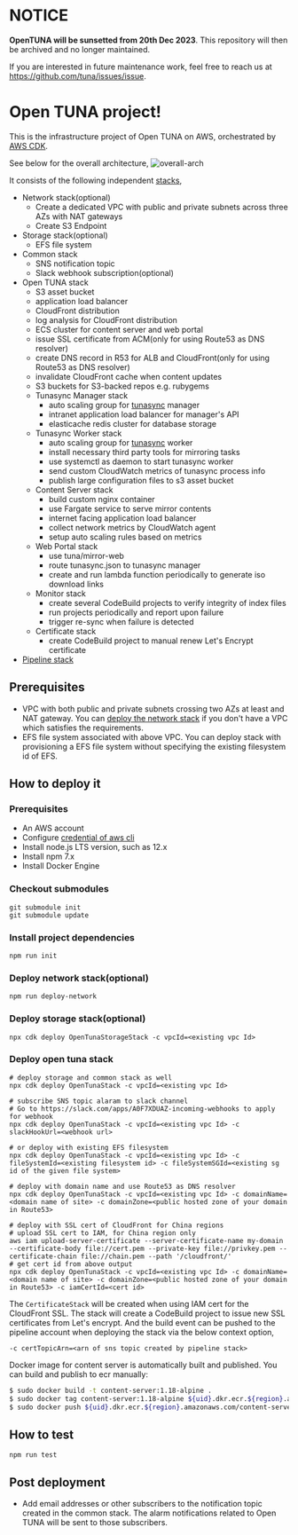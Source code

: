 # NOTICE

**OpenTUNA will be sunsetted from 20th Dec 2023**. This repository will then be archived and no longer maintained.

If you are interested in future maintenance work, feel free to reach us at <https://github.com/tuna/issues/issue>.

# Open TUNA project!

This is the infrastructure project of Open TUNA on AWS, orchestrated by [AWS CDK][aws-cdk].

See below for the overall architecture,
![overall-arch](arch-digram.png)

It consists of the following independent [stacks][cfn-stack],

- Network stack(optional)
  - Create a dedicated VPC with public and private subnets across three AZs with NAT gateways
  - Create S3 Endpoint
- Storage stack(optional)
  - EFS file system
- Common stack
  - SNS notification topic
  - Slack webhook subscription(optional)
- Open TUNA stack
  - S3 asset bucket
  - application load balancer
  - CloudFront distribution
  - log analysis for CloudFront distribution
  - ECS cluster for content server and web portal
  - issue SSL certificate from ACM(only for using Route53 as DNS resolver)
  - create DNS record in R53 for ALB and CloudFront(only for using Route53 as DNS resolver)
  - invalidate CloudFront cache when content updates
  - S3 buckets for S3-backed repos e.g. rubygems
  - Tunasync Manager stack
    - auto scaling group for [tunasync][tunasync] manager
    - intranet application load balancer for manager's API
    - elasticache redis cluster for database storage
  - Tunasync Worker stack
    - auto scaling group for [tunasync][tunasync] worker
    - install necessary third party tools for mirroring tasks
    - use systemctl as daemon to start tunasync worker
    - send custom CloudWatch metrics of tunasync process info
    - publish large configuration files to s3 asset bucket
  - Content Server stack
    - build custom nginx container
    - use Fargate service to serve mirror contents
    - internet facing application load balancer
    - collect network metrics by CloudWatch agent
    - setup auto scaling rules based on metrics
  - Web Portal stack
    - use tuna/mirror-web
    - route tunasync.json to tunasync manager
    - create and run lambda function periodically to generate iso download links
  - Monitor stack
    - create several CodeBuild projects to verify integrity of index files
    - run projects periodically and report upon failure
    - trigger re-sync when failure is detected
  - Certificate stack
    - create CodeBuild project to manual renew Let's Encrypt certificate
- [Pipeline stack](pipeline.md)

## Prerequisites

- VPC with both public and private subnets crossing two AZs at least and NAT gateway. You can [deploy the network stack](#deploy-network-stackoptional) if you don't have a VPC which satisfies the requirements.
- EFS file system associated with above VPC. You can deploy stack with provisioning a EFS file system without specifying the existing filesystem id of EFS.

## How to deploy it

### Prerequisites

- An AWS account
- Configure [credential of aws cli][configure-aws-cli]
- Install node.js LTS version, such as 12.x
- Install npm 7.x
- Install Docker Engine

### Checkout submodules

```shell
git submodule init
git submodule update
```

### Install project dependencies

```shell
npm run init
```

### Deploy network stack(optional)

```shell
npm run deploy-network
```

### Deploy storage stack(optional)

```shell
npx cdk deploy OpenTunaStorageStack -c vpcId=<existing vpc Id>
```

### Deploy open tuna stack

```shell
# deploy storage and common stack as well
npx cdk deploy OpenTunaStack -c vpcId=<existing vpc Id>

# subscribe SNS topic alaram to slack channel
# Go to https://slack.com/apps/A0F7XDUAZ-incoming-webhooks to apply for webhook
npx cdk deploy OpenTunaStack -c vpcId=<existing vpc Id> -c slackHookUrl=<webhook url>

# or deploy with existing EFS filesystem
npx cdk deploy OpenTunaStack -c vpcId=<existing vpc Id> -c fileSystemId=<existing filesystem id> -c fileSystemSGId=<existing sg id of the given file system>

# deploy with domain name and use Route53 as DNS resolver
npx cdk deploy OpenTunaStack -c vpcId=<existing vpc Id> -c domainName=<domain name of site> -c domainZone=<public hosted zone of your domain in Route53>

# deploy with SSL cert of CloudFront for China regions
# upload SSL cert to IAM, for China region only
aws iam upload-server-certificate --server-certificate-name my-domain --certificate-body file://cert.pem --private-key file://privkey.pem --certificate-chain file://chain.pem --path '/cloudfront/'
# get cert id from above output
npx cdk deploy OpenTunaStack -c vpcId=<existing vpc Id> -c domainName=<domain name of site> -c domainZone=<public hosted zone of your domain in Route53> -c iamCertId=<cert id>
```

The `CertificateStack` will be created when using IAM cert for the CloudFront SSL. The stack will create a CodeBuild project to issue new SSL certificates from Let's encrypt. And the build event can be pushed to the pipeline account when deploying the stack via the below context option,

```
-c certTopicArn=<arn of sns topic created by pipeline stack>
```

Docker image for content server is automatically built and published. You can build and publish to ecr manually:

```bash
$ sudo docker build -t content-server:1.18-alpine .
$ sudo docker tag content-server:1.18-alpine ${uid}.dkr.ecr.${region}.amazonaws.com/content-server:1.18-alpine
$ sudo docker push ${uid}.dkr.ecr.${region}.amazonaws.com/content-server:1.18-alpine
```

## How to test

```shell
npm run test
```

## Post deployment
- Add email addresses or other subscribers to the notification topic created in the common stack. The alarm notifications related to Open TUNA will be sent to those subscribers.

[aws-cdk]: https://aws.amazon.com/cdk/
[cfn-stack]: https://docs.aws.amazon.com/AWSCloudFormation/latest/UserGuide/stacks.html
[configure-aws-cli]: https://docs.aws.amazon.com/zh_cn/cli/latest/userguide/cli-chap-configure.html
[tunasync]: https://github.com/tuna/tunasync
